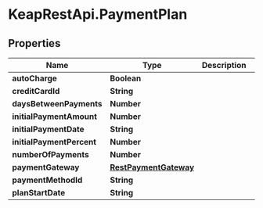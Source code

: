 # KeapRestApi.PaymentPlan

## Properties

Name | Type | Description | Notes
------------ | ------------- | ------------- | -------------
**autoCharge** | **Boolean** |  | [optional] 
**creditCardId** | **String** |  | [optional] 
**daysBetweenPayments** | **Number** |  | 
**initialPaymentAmount** | **Number** |  | [optional] 
**initialPaymentDate** | **String** |  | [optional] 
**initialPaymentPercent** | **Number** |  | [optional] 
**numberOfPayments** | **Number** |  | 
**paymentGateway** | [**RestPaymentGateway**](RestPaymentGateway.md) |  | [optional] 
**paymentMethodId** | **String** |  | [optional] 
**planStartDate** | **String** |  | 


